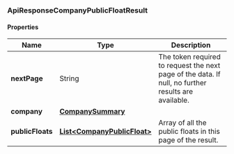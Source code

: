 
[//]: # (CLASS:ApiResponseCompanyPublicFloatResult)

[//]: # (KIND:object)

### ApiResponseCompanyPublicFloatResult

#### Properties

[//]: # (START_DEFINITION)

Name | Type | Description
------------ | ------------- | -------------
**nextPage** | String | The token required to request the next page of the data. If null, no further results are available. &nbsp;
**company** | [**CompanySummary**](CompanySummary.md) |  &nbsp;
**publicFloats** | [**List&lt;CompanyPublicFloat&gt;**](CompanyPublicFloat.md) | Array of all the public floats in this page of the result. &nbsp;

[//]: # (END_DEFINITION)


[//]: # (CONTAINED_CLASS:CompanySummary)


[//]: # (CONTAINED_CLASS:CompanyPublicFloat)





